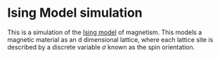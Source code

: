 # Ising Model simulation

This is a simulation of the [Ising model](https://en.wikipedia.org/wiki/Ising_model) of magnetism. This models a magnetic material as an d dimensional lattice, where each lattice site is described by a discrete variable $\sigma$ known as the spin orientation.  
